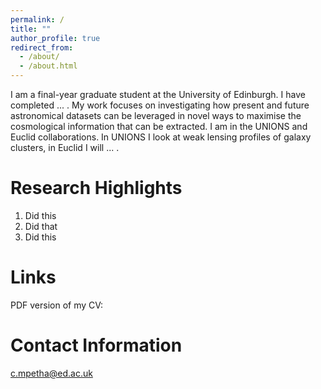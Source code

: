 ```yaml
---
permalink: /
title: ""
author_profile: true
redirect_from: 
  - /about/
  - /about.html
---
```


I am a final-year graduate student at the University of Edinburgh. I have completed ... . My work focuses on investigating how present and future astronomical datasets can be leveraged in novel ways to maximise the cosmological information that can be extracted. I am in the UNIONS and Euclid collaborations. In UNIONS I look at weak lensing profiles of galaxy clusters, in Euclid I will ... .

Research Highlights
======
  1. Did this
  2. Did that
  3. Did this


Links
======

PDF version of my CV: 

Contact Information
======
c.mpetha@ed.ac.uk


